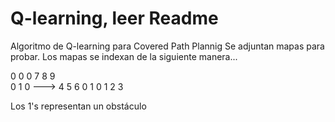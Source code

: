 # Q-learning, leer Readme
Algoritmo de Q-learning para Covered Path Plannig
Se adjuntan mapas para probar.
Los mapas se indexan de la siguiente manera...

0 0 0           7 8 9  
0 1 0   --->    4 5 6
0 1 0           1 2 3

Los 1's representan un obstáculo
